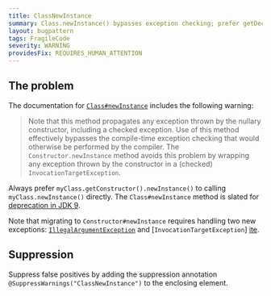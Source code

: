 ```yaml
---
title: ClassNewInstance
summary: Class.newInstance() bypasses exception checking; prefer getDeclaredConstructor().newInstance()
layout: bugpattern
tags: FragileCode
severity: WARNING
providesFix: REQUIRES_HUMAN_ATTENTION
---
```


<!--
*** AUTO-GENERATED, DO NOT MODIFY ***
To make changes, edit the @BugPattern annotation or the explanation in docs/bugpattern.
-->

## The problem
The documentation for [`Class#newInstance`][javadoc] includes the following
warning:

[javadoc]: https://docs.oracle.com/javase/8/docs/api/java/lang/Class.html#newInstance

> Note that this method propagates any exception thrown by the nullary
> constructor, including a checked exception. Use of this method effectively
> bypasses the compile-time exception checking that would otherwise be performed
> by the compiler. The `Constructor.newInstance` method avoids this problem by
> wrapping any exception thrown by the constructor in a (checked)
> `InvocationTargetException`.

Always prefer `myClass.getConstructor().newInstance()` to calling
`myClass.newInstance()` directly. The `Class#newInstance` method is slated for
[deprecation in JDK 9](https://bugs.openjdk.java.net/browse/JDK-6850612).

Note that migrating to `Constructor#newInstance` requires handling two new
exceptions: [`IllegalArgumentException`][iae] and [`InvocationTargetException`]
[ite].

[iae]: https://docs.oracle.com/javase/8/docs/api/java/lang/IllegalArgumentException.html
[ite]: https://docs.oracle.com/javase/8/docs/api/java/lang/reflect/InvocationTargetException.html

## Suppression
Suppress false positives by adding the suppression annotation `@SuppressWarnings("ClassNewInstance")` to the enclosing element.
